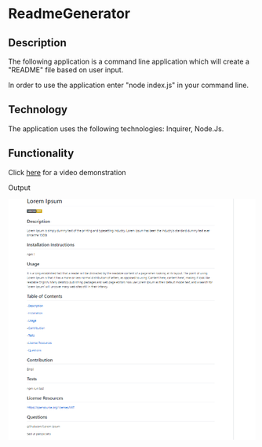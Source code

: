 # ReadmeGenerator

## Description

The following application is a command line application which will create a "README" file based on user input.

In order to use the application enter "node index.js" in your command line.

## Technology

The application uses the following technologies: Inquirer, Node.Js.

## Functionality

Click [here](https://drive.google.com/file/d/1gkDK0wx3F0ep0z93pYrUuNgXxVaYC1_j/view) for a video demonstration

Output

![readme screenshot](./assets/readme_screenshot.png)
